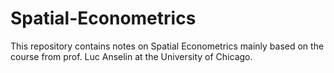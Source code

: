 # Spatial-Econometrics
This repository contains notes on Spatial Econometrics mainly based on the course from prof. Luc Anselin at the University of Chicago.
